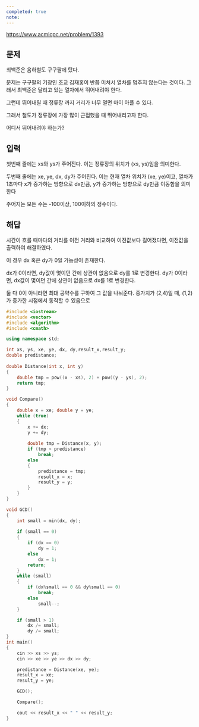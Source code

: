 ```yaml
---
completed: true
note:
---
```

https://www.acmicpc.net/problem/1393


## 문제

최백준은 음하철도 구구팔에 탔다.

문제는 구구팔의 기장인 조교 김재홍이 반쯤 미쳐서 열차를 멈추지 않는다는 것이다. 그래서 최백준은 달리고 있는 열차에서 뛰어내려야 한다.

그런데 뛰어내릴 때 정류장 까지 거리가 너무 멀면 마이 아플 수 있다.

그래서 철도가 정류장에 가장 많이 근접했을 때 뛰어내리고자 한다.

어디서 뛰어내려야 하는가?
## 입력

첫번째 줄에는 xs와 ys가 주어진다. 이는 정류장의 위치가 (xs, ys)임을 의미한다.

두번째 줄에는 xe, ye, dx, dy가 주어진다. 이는 현재 열차 위치가 (xe, ye)이고, 열차가 1초마다 x가 증가하는 방향으로 dx만큼, y가 증가하는 방향으로 dy만큼 이동함을 의미한다

주어지는 모든 수는 -100이상, 100이하의 정수이다.
## 해답 
시간이 흐를 때마다의 거리를 이전 거리와 비교하여 이전값보다 길어졌다면, 이전값을 출력하여 해결하였다.

이 경우 dx 혹은 dy가 0일 가능성이 존재한다.

dx가 0이라면, dy값이 몇이던 간에 상관이 없음으로 dy를 1로 변경한다.
dy가 0이라면, dx값이 몇이던 간에 상관이 없음으로 dx를 1로 변경한다.

둘 다 0이 아니라면 최대 공약수를 구하여 그 값을 나눠준다.
증가치가 (2,4)일 때, (1,2)가 증가한 시점에서 동작할 수 있음으로

```cpp
#include <iostream>
#include <vector>
#include <algorithm>
#include <cmath>

using namespace std;

int xs, ys, xe, ye, dx, dy,result_x,result_y;
double predistance;
 
double Distance(int x, int y)
{
    double tmp = pow((x - xs), 2) + pow((y - ys), 2);
    return tmp;
}

void Compare()
{
    double x = xe; double y = ye;
    while (true)
    {
        x += dx;
        y += dy;
  
        double tmp = Distance(x, y);
        if (tmp > predistance)
            break;
        else
        {
            predistance = tmp;
            result_x = x;
            result_y = y;
        }
    }
}

void GCD()
{
    int small = min(dx, dy);
  
    if (small == 0)
    {
        if (dx == 0)
            dy = 1;
        else
            dx = 1;
        return;
    }
    while (small)
    {
        if (dx%small == 0 && dy%small == 0)
            break;
        else
            small--;
    }

    if (small > 1)
        dx /= small;
        dy /= small;
} 
int main()
{
    cin >> xs >> ys;
    cin >> xe >> ye >> dx >> dy;

    predistance = Distance(xe, ye);
    result_x = xe;
    result_y = ye;

    GCD();

    Compare();

    cout << result_x << " " << result_y;
}
```